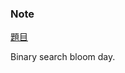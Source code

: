 ### Note
[題目](https://leetcode.com/problems/minimum-number-of-days-to-make-m-bouquets/)

Binary search bloom day. 